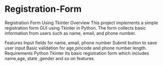 # Registration-Form
Registration Form Using Tkinter
Overview
This project implements a simple registration form GUI using Tkinter in Python. The form collects basic information from users such as name, email, and phone number.

Features
Input fields for name, email, phone number
Submit button to save user input
Basic validation for age,pincode and phone number length.
Requirements
Python 
Tkinter 
Its basic registration form which includes name,age, state ,gender and so on features.
